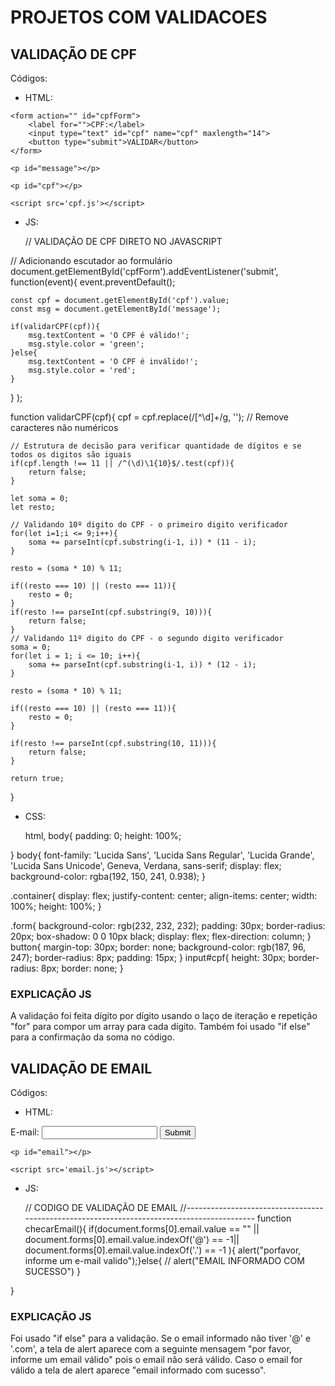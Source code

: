 # PROJETOS COM VALIDACOES

## VALIDAÇÃO DE CPF 

  Códigos:
  
   - HTML:
       
       <!DOCTYPE html>
<html>
<head>
    <meta charset='utf-8'>
    <meta http-equiv='X-UA-Compatible' content='IE=edge'>
    <title>validação de CPF</title>
    <meta name='viewport' content='width=device-width, initial-scale=1'>
    <link rel='stylesheet' type='text/css' media='screen' href='cpf.css'>
</head>
<body>
    <!-- maxlength limita a quantidade de numeros que pode ficar no campo-->
 
    <form action="" id="cpfForm">
        <label for="">CPF:</label>
        <input type="text" id="cpf" name="cpf" maxlength="14">
        <button type="submit">VALIDAR</button>
    </form>
   
    <p id="message"></p>
 
    <p id="cpf"></p>
   
    <script src='cpf.js'></script>
</body>

      
</html>



 - JS:
   
     // VALIDAÇÃO DE CPF DIRETO NO JAVASCRIPT
 
// Adicionando escutador ao formulário
document.getElementById('cpfForm').addEventListener('submit', function(event){
    event.preventDefault();
 
    const cpf = document.getElementById('cpf').value;
    const msg = document.getElementById('message');
 
    if(validarCPF(cpf)){
        msg.textContent = 'O CPF é válido!';
        msg.style.color = 'green';
    }else{
        msg.textContent = 'O CPF é inválido!';
        msg.style.color = 'red';
    }
}
);
 
function validarCPF(cpf){
    cpf = cpf.replace(/[^\d]+/g, ''); // Remove caracteres não numéricos
 
    // Estrutura de decisão para verificar quantidade de dígitos e se todos os digitos são iguais
    if(cpf.length !== 11 || /^(\d)\1{10}$/.test(cpf)){
        return false;
    }
   
    let soma = 0;
    let resto;
 
    // Validando 10º digito do CPF - o primeiro digito verificador
    for(let i=1;i <= 9;i++){
        soma += parseInt(cpf.substring(i-1, i)) * (11 - i);
    }
 
    resto = (soma * 10) % 11;
 
    if((resto === 10) || (resto === 11)){
        resto = 0;
    }
    if(resto !== parseInt(cpf.substring(9, 10))){
        return false;
    }
    // Validando 11º digito do CPF - o segundo digito verificador
    soma = 0;
    for(let i = 1; i <= 10; i++){
        soma += parseInt(cpf.substring(i-1, i)) * (12 - i);
    }
 
    resto = (soma * 10) % 11;
 
    if((resto === 10) || (resto === 11)){
        resto = 0;
    }
   
    if(resto !== parseInt(cpf.substring(10, 11))){
        return false;
    }
 
    return true;
}


- CSS:

  html, body{
    padding: 0;
    height: 100%;
 
}
body{
    font-family: 'Lucida Sans', 'Lucida Sans Regular', 'Lucida Grande', 'Lucida Sans Unicode', Geneva, Verdana, sans-serif;
    display: flex;
    background-color: rgba(192, 150, 241, 0.938);
}
 
.container{
    display: flex;
    justify-content: center;
    align-items: center;
    width: 100%;
    height: 100%;
}
 
.form{
    background-color: rgb(232, 232, 232);
    padding: 30px;
    border-radius: 20px;
    box-shadow: 0 0 10px black;
    display: flex;
    flex-direction: column;
}
button{
    margin-top: 30px;
    border: none;
    background-color: rgb(187, 96, 247);
    border-radius: 8px;
    padding: 15px;
}
input#cpf{
    height: 30px;
    border-radius: 8px;
    border: none;
}

### EXPLICAÇÃO JS

  A validação foi feita dígito por dígito usando o laço de iteração e repetição "for" para compor um array para cada dígito. Também foi usado "if else" para a confirmação da soma no código.

  ## VALIDAÇÃO DE EMAIL

  Códigos:
  
  - HTML:
      <DOCTYPE html>
<html>
<head>
    <meta charset='utf-8'>
    <meta http-equiv='X-UA-Compatible' content='IE=edge'>
    <title><validaçao de email></title>
    <meta name='viewport' content='width=device-width, initial-scale=1'>
   
   
</head>
<body>
    <form action= "">
        <label>E-mail:</label>
        <input type="text" id ="email user" name="email" onblur="checarEmail()">
        <input type="submit"volue="validar"
        onclick="checarEmail()">
    </form>
 
    <p id="email"></p>
 
    <script src='email.js'></script>
</body>
</html>

 - JS:

    // CODIGO DE VALIDAÇÃO DE EMAIL
//-------------------------------------------------------------------------------------------
function checarEmail(){
    if(document.forms[0].email.value == "" ||
     document.forms[0].email.value.indexOf('@') == -1||
      document.forms[0].email.value.indexOf('.') == -1 ){
        alert("porfavor, informe um e-mail valido");}else{
           // alert("EMAIL INFORMADO COM SUCESSO")
        }
     
}

### EXPLICAÇÃO JS

   Foi usado "if else" para a validação. Se o email informado não tiver '@' e '.com', a tela de alert aparece com a seguinte mensagem "por favor, informe um email válido" pois o email não será válido. Caso o email for válido a tela de alert aparece "email informado com sucesso".


 



